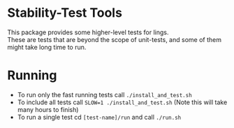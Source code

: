 # Stability-Test Tools
This package provides some higher-level tests for lings.  
These are tests that are beyond the scope of unit-tests, and some of them might take long time to run.

# Running
* To run only the fast running tests call `./install_and_test.sh`
* To include all tests call `SLOW=1 ./install_and_test.sh` (Note this will take many hours to finish)
* To run a single test cd `[test-name]/run` and call `./run.sh` 
